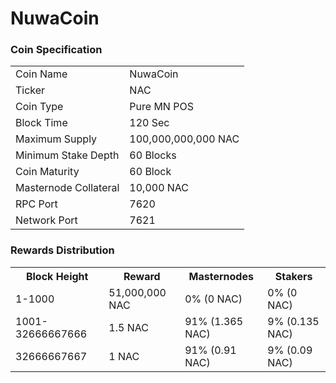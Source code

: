 NuwaCoin
=========================

### Coin Specification


<table>
<tr><td>Coin Name</td><td>NuwaCoin</td></tr>
<tr><td>Ticker</td><td>NAC</td></tr>
<tr><td>Coin Type</td><td>Pure MN POS</td></tr>
<tr><td>Block Time</td><td>120 Sec</td></tr>
<tr><td>Maximum Supply</td><td>100,000,000,000 NAC</td></tr>
<tr><td>Minimum Stake Depth</td><td>60 Blocks</td></tr>
<tr><td>Coin Maturity</td><td>60 Block</td></tr>
<tr><td>Masternode Collateral</td><td>10,000 NAC</td></tr>
<tr><td>RPC Port</td><td>7620</td></tr>
<tr><td>Network Port</td><td>7621</td></tr>
</table>



### Rewards Distribution

<table>
<th>Block Height</th><th>Reward</th><th>Masternodes</th><th>Stakers</th>
<tr><td>1-1000</td><td>51,000,000 NAC</td><td>0% (0 NAC)</td><td>0% (0 NAC)</td></tr>
<tr><td>1001-32666667666</td><td>1.5 NAC</td><td>91% (1.365 NAC)</td><td>9% (0.135 NAC)</td></tr>
<tr><td>32666667667</td><td>1 NAC</td><td>91% (0.91 NAC)</td><td>9% (0.09 NAC)</td></tr>
</table>